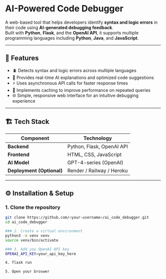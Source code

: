 # AI-Powered Code Debugger

A web-based tool that helps developers identify **syntax and logic errors** in their code using **AI-generated debugging feedback**.  
Built with **Python**, **Flask**, and the **OpenAI API**, it supports multiple programming languages including **Python**, **Java**, and **JavaScript**.

---

## 🚀 Features
- 🪲 Detects syntax and logic errors across multiple languages  
- 💬 Provides real-time AI explanations and optimized code suggestions  
- ⚡ Uses asynchronous API calls for faster response times  
- 💾 Implements caching to improve performance on repeated queries  
- 🌐 Simple, responsive web interface for an intuitive debugging experience  

---

## 🏗️ Tech Stack
| Component | Technology |
|------------|-------------|
| **Backend** | Python, Flask, OpenAI API |
| **Frontend** | HTML, CSS, JavaScript |
| **AI Model** | GPT-4-series (OpenAI) |
| **Deployment (Optional)** | Render / Railway / Heroku |

---

## ⚙️ Installation & Setup

### 1. Clone the repository
```bash
git clone https://github.com/<your-username>/ai_code_debugger.git
cd ai_code_debugger

### 2. Create a virtual environment
python3 -m venv venv
source venv/bin/activate

### 3. Add you OpenAI API key
OPENAI_API_KEY=your_api_key_here

4. flask run

5. Open your broswer



